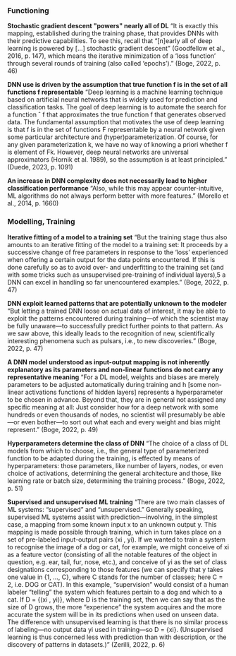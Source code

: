 

### Functioning

**Stochastic gradient descent "powers" nearly all of DL**
“It is exactly this mapping, established during the training phase, that provides DNNs with their predictive capabilities. To see this, recall that “[n]early all of deep learning is powered by [...] stochastic gradient descent” (Goodfellow et al., 2016, p. 147), which means the iterative minimization of a ‘loss function’ through several rounds of training (also called ‘epochs’).” (Boge, 2022, p. 46) 

**DNN use is driven by the assumption that true function f is in the set of all functions f representable**
“Deep learning is a machine learning technique based on artificial neural networks that is widely used for prediction and classification tasks. The goal of deep learning is to automate the search for a function ˆ f that approximates the true function f that generates observed data. The fundamental assumption that motivates the use of deep learning is that f is in the set of functions F representable by a neural network given some particular architecture and (hyper)parameterization. Of course, for any given parameterization k, we have no way of knowing a priori whether f is element of Fk. However, deep neural networks are universal approximators (Hornik et al. 1989), so the assumption is at least principled.” (Duede, 2023, p. 1091)

**An increase in DNN complexity does not necessarily lead to higher classification performance**
“Also, while this may appear counter-intuitive, ML algorithms do not always perform better with more features.” (Morello et al., 2014, p. 1660)

### Modelling, Training

**Iterative fitting of a model to a training set**
“But the training stage thus also amounts to an iterative fitting of the model to a training set: It proceeds by a successive change of free parameters in response to the ‘loss’ experienced when offering a certain output for the data points encountered. If this is done carefully so as to avoid over- and underfitting to the training set (and with some tricks such as unsupervised pre-training of individual layers),5 a DNN can excel in handling so far unencountered examples.” (Boge, 2022, p. 47)

**DNN exploit learned patterns that are potentially unknown to the modeler**
“But letting a trained DNN loose on actual data of interest, it may be able to exploit the patterns encountered during training—of which the scientist may be fully unaware—to successfully predict further points to that pattern. As we saw above, this ideally leads to the recognition of new, scientifically interesting phenomena such as pulsars, i.e., to new discoveries.” (Boge, 2022, p. 47) 

**A DNN model understood as input-output mapping is not inherently explanatory as its parameters and non-linear functions do not carry any representative meaning**
“For a DL model, weights and biases are merely parameters to be adjusted automatically during training and h [some non-linear activations functions of hidden layers] represents a hyperparameter to be chosen in advance. Beyond that, they are in general not assigned any specific meaning at all: Just consider how for a deep network with some hundreds or even thousands of nodes, no scientist will presumably be able—or even bother—to sort out what each and every weight and bias might represent.” (Boge, 2022, p. 49)

**Hyperparameters determine the class of DNN**
“The choice of a class of DL models from which to choose, i.e., the general type of parameterized function to be adapted during the training, is effected by means of hyperparameters: those parameters, like number of layers, nodes, or even choice of activations, determining the general architecture and those, like learning rate or batch size, determining the training process.” (Boge, 2022, p. 51) 







**Supervised and unsupervised ML training**
“There are two main classes of ML systems: “supervised” and “unsupervised.” Generally speaking, supervised ML systems assist with prediction—involving, in the simplest case, a mapping from some known input x to an unknown output y. This mapping is made possible through training, which in turn takes place on a set of pre-labeled input-output pairs (xi , yi). If we wanted to train a system to recognise the image of a dog or cat, for example, we might conceive of xi as a feature vector (consisting of all the notable features of the object in question, e.g. ear, tail, fur, nose, etc.), and conceive of yi as the set of class designations corresponding to those features (we can specify that y takes one value in {1, ..., C}, where C stands for the number of classes; here C = 2, i.e. DOG or CAT). In this example, “supervision” would consist of a human labeler “telling” the system which features pertain to a dog and which to a cat. If D = {(xi , yi)}, where D is the training set, then we can say that as the size of D grows, the more “experience” the system acquires and the more accurate the system will be in its predictions when used on unseen data. The difference with unsupervised learning is that there is no similar process of labeling—no output data yi used in training—so D = {xi}. (Unsupervised learning is thus concerned less with prediction than with description, or the discovery of patterns in datasets.)” (Zerilli, 2022, p. 6)

